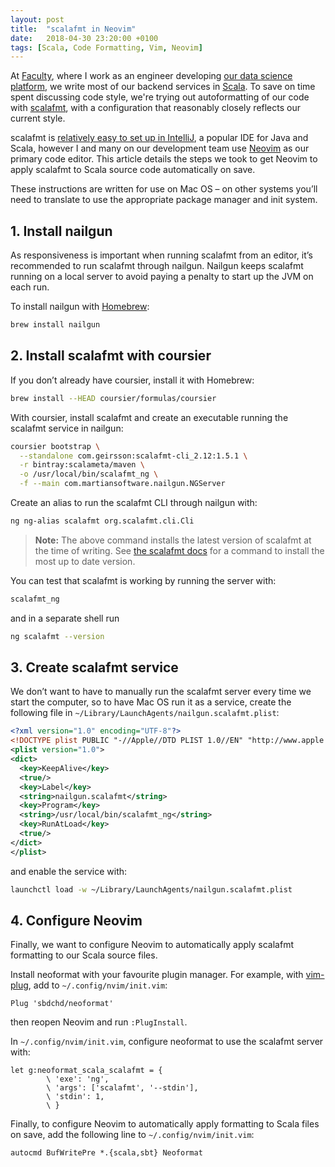 ```yaml
---
layout: post
title:  "scalafmt in Neovim"
date:   2018-04-30 23:20:00 +0100
tags: [Scala, Code Formatting, Vim, Neovim]
---
```


At [Faculty], where I work as an engineer developing [our data science
platform][Faculty platform], we write most of our backend services in [Scala].
To save on time spent discussing code style, we're trying out autoformatting of
our code with [scalafmt], with a configuration that reasonably closely reflects
our current style.

scalafmt is [relatively easy to set up in IntelliJ][scalafmt in IntelliJ], a
popular IDE for Java and Scala, however I and many on our development team use
[Neovim] as our primary code editor. This article details the steps we took to
get Neovim to apply scalafmt to Scala source code automatically on save.

These instructions are written for use on Mac OS – on other systems you’ll need
to translate to use the appropriate package manager and init system.

## 1. Install nailgun

As responsiveness is important when running scalafmt from an editor, it’s
recommended to run scalafmt through nailgun. Nailgun keeps scalafmt running on
a local server to avoid paying a penalty to start up the JVM on each run.

To install nailgun with [Homebrew]:

```sh
brew install nailgun
```

## 2. Install scalafmt with coursier

If you don’t already have coursier, install it with Homebrew:

```sh
brew install --HEAD coursier/formulas/coursier
```

With coursier, install scalafmt and create an executable running the scalafmt
service in nailgun:

```sh
coursier bootstrap \
  --standalone com.geirsson:scalafmt-cli_2.12:1.5.1 \
  -r bintray:scalameta/maven \
  -o /usr/local/bin/scalafmt_ng \
  -f --main com.martiansoftware.nailgun.NGServer
```

Create an alias to run the scalafmt CLI through nailgun with:

```sh
ng ng-alias scalafmt org.scalafmt.cli.Cli
```

> **Note:** The above command installs the latest version of scalafmt at the
> time of writing. See [the scalafmt docs][scalafmt-nailgun] for a command to
> install the most up to date version.

You can test that scalafmt is working by running the server with:

```sh
scalafmt_ng
```

and in a separate shell run

```sh
ng scalafmt --version
```

## 3. Create scalafmt service

We don’t want to have to manually run the scalafmt server every time we start
the computer, so to have Mac OS run it as a service, create the following file
in `~/Library/LaunchAgents/nailgun.scalafmt.plist`:

```xml
<?xml version="1.0" encoding="UTF-8"?>
<!DOCTYPE plist PUBLIC "-//Apple//DTD PLIST 1.0//EN" "http://www.apple.com/DTDs/PropertyList-1.0.dtd">
<plist version="1.0">
<dict>
  <key>KeepAlive</key>
  <true/>
  <key>Label</key>
  <string>nailgun.scalafmt</string>
  <key>Program</key>
  <string>/usr/local/bin/scalafmt_ng</string>
  <key>RunAtLoad</key>
  <true/>
</dict>
</plist>
```

and enable the service with:

```sh
launchctl load -w ~/Library/LaunchAgents/nailgun.scalafmt.plist
```

## 4. Configure Neovim

Finally, we want to configure Neovim to automatically apply scalafmt formatting
to our Scala source files.

Install neoformat with your favourite plugin manager. For example, with
[vim-plug], add to `~/.config/nvim/init.vim`:

```vim
Plug 'sbdchd/neoformat'
```

then reopen Neovim and run `:PlugInstall`.

In `~/.config/nvim/init.vim`, configure neoformat to use the scalafmt server
with:

```vim
let g:neoformat_scala_scalafmt = {
        \ 'exe': 'ng',
        \ 'args': ['scalafmt', '--stdin'],
        \ 'stdin': 1,
        \ }
```

Finally, to configure Neovim to automatically apply formatting to Scala files
on save, add the following line to `~/.config/nvim/init.vim`:

```vim
autocmd BufWritePre *.{scala,sbt} Neoformat
```

[Faculty]: https://faculty.ai/
[Faculty platform]: https://faculty.ai/products-services/platform/
[Scala]: https://www.scala-lang.org/
[scalafmt]: http://scalameta.org/scalafmt/
[scalafmt in IntelliJ]: https://scalameta.org/scalafmt/docs/installation.html#intellij
[Neovim]: https://neovim.io/
[Homebrew]: https://brew.sh/
[scalafmt-nailgun]: https://scalameta.org/scalafmt/docs/installation.html#nailgun
[vim-plug]: https://github.com/junegunn/vim-plug

